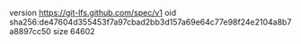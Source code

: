 version https://git-lfs.github.com/spec/v1
oid sha256:de47604d355453f7a97cbad2bb3d157a69e64c77e98f24e2104a8b7a8897cc50
size 64602
